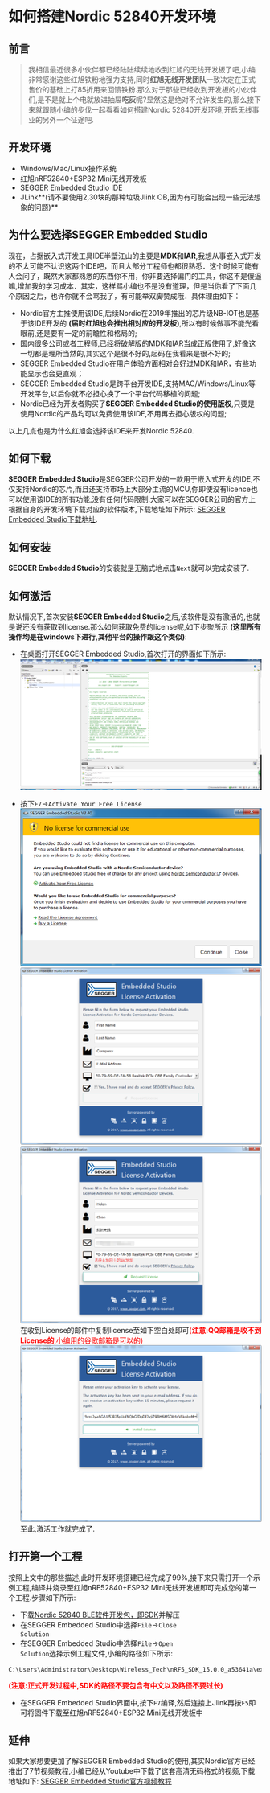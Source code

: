 # 如何搭建Nordic 52840开发环境

## 前言
> 我相信最近很多小伙伴都已经陆陆续续地收到红旭的无线开发板了吧,小编非常感谢这些红旭铁粉地强力支持,同时**红旭无线开发团队**一致决定在正式售价的基础上打85折用来回馈铁粉.那么对于那些已经收到开发板的小伙伴们,是不是就上个电就放进抽屉**吃灰**呢?显然这是绝对不允许发生的,那么接下来就跟随小编的步伐一起看看如何搭建Nordic 52840开发环境,开启无线事业的另外一个征途吧.

## 开发环境
- Windows/Mac/Linux操作系统
- 红旭nRF52840+ESP32 Mini无线开发板
- SEGGER Embedded Studio IDE
- JLink**(请不要使用2,30块的那种垃圾Jlink OB,因为有可能会出现一些无法想象的问题)**

## 为什么要选择SEGGER Embedded Studio
现在，占据嵌入式开发工具IDE半壁江山的主要是**MDK**和**IAR**,我想从事嵌入式开发的不太可能不认识这两个IDE吧，而且大部分工程师也都很熟悉．这个时候可能有人会问了，既然大家都熟悉的东西你不用，你非要选择偏门的工具，你这不是傻逼嘛,增加我的学习成本．其实，这样骂小编也不是没有道理，但是当你看了下面几个原因之后，也许你就不会骂我了，有可能举双脚赞成哦．具体理由如下：
- Nordic官方主推使用该IDE,后续Nordic在2019年推出的芯片级NB-IOT也是基于该IDE开发的 **(届时红旭也会推出相对应的开发板)**,所以有时候做事不能光看眼前,还是要有一定的前瞻性和格局的;
- 国内很多公司或者工程师,已经将破解版的MDK和IAR当成正版使用了,好像这一切都是理所当然的,其实这个是很不好的,起码在我看来是很不好的;
- SEGGER Embedded Studio在用户体验方面相对会好过MDK和IAR，有些功能显示也会更直观；
- SEGGER Embedded Studio是跨平台开发IDE,支持MAC/Windows/Linux等开发平台,以后你就不必担心换了一个平台代码移植的问题;
- Nordic已经为开发者购买了**SEGGER Embedded Studio的使用版权**,只要是使用Nordic的产品均可以免费使用该IDE,不用再去担心版权的问题;

以上几点也是为什么红旭会选择该IDE来开发Nordic 52840.

## 如何下载
**SEGGER Embedded Studio**是SEGGER公司开发的一款用于嵌入式开发的IDE,不仅支持Nordic的芯片,而且还支持市场上大部分主流的MCU,你即使没有licence也可以使用该IDE的所有功能,没有任何代码限制.大家可以在SEGGER公司的官方上根据自身的开发环境下载对应的软件版本,下载地址如下所示:
[SEGGER Embedded Studio下载地址](https://www.segger.com/downloads/embedded-studio/).

## 如何安装
**SEGGER Embedded Studio**的安装就是无脑式地点击<code>Next</code>就可以完成安装了.

## 如何激活
默认情况下,首次安装**SEGGER Embedded Studio**之后,该软件是没有激活的,也就是说还没有获取到license.那么如何获取免费的license呢,如下步聚所示 **(这里所有操作均是在windows下进行,其他平台的操作跟这个类似)**:
- 在桌面打开SEGGER Embedded Studio,首次打开的界面如下所示:
![首次打开的界面](https://raw.githubusercontent.com/xiaolongba/picture/master/open%20for%20the%20first%20time%20for%20ses.png)

- 按下<code>F7</code>-><code>Activate Your Free License</code>
![](https://raw.githubusercontent.com/xiaolongba/picture/master/No%20license%20for%20commercial%20use.png)
![](https://raw.githubusercontent.com/xiaolongba/picture/master/Emedded%20Studio%20Lisence%20Activate.png)
![](https://raw.githubusercontent.com/xiaolongba/picture/master/Emedded%20Studio%20Lisence%20Activate1.png)
在收到License的邮件中复制license至如下空白处即可<font color=#ff0000>(**注意:QQ邮箱是收不到License的**,小编用的谷歌邮箱是可以的)</font>
![](https://raw.githubusercontent.com/xiaolongba/picture/master/Emedded%20Studio%20Lisence%20Activate2.png)
至此,激活工作就完成了.

## 打开第一个工程
按照上文中的那些描述,此时开发环境搭建已经完成了99%,接下来只需打开一个示例工程,编译并烧录至红旭nRF52840+ESP32 Mini无线开发板即可完成您的第一个工程.步骤如下所示:
- 下载[Nordic 52840 BLE软件开发包，即SDK](https://www.nordicsemi.com/eng/nordic/Products/nRF52840/nRF5-SDK-zip/59021)并解压
- 在SEGGER Embedded Studio中选择<code>File</code>-><code>Close Solution</code>
- 在SEGGER Embedded Studio中选择<code>File</code>-><code>Open Solution</code>选择示例工程文件,小编的路径如下所示:
```
C:\Users\Administrator\Desktop\Wireless_Tech\nRF5_SDK_15.0.0_a53641a\examples\ble_peripheral\ble_app_template\pca10056\s140\ses\ble_app_template_pca10056_s140.emProject
```
   <font color=#ff0000>**(注意:正式开发过程中,SDK的路径不要包含有中文以及路径不要过长)**</font>
- 在SEGGER Embedded Studio界面中,按下<code>F7</code>编译,然后连接上Jlink再按<code>F5</code>即可将固件下载至红旭nRF52840+ESP32 Mini无线开发板中

## 延伸
如果大家想要更加了解SEGGER Embedded Studio的使用,其实Nordic官方已经推出了7节视频教程,小编已经从Youtube中下载了这套高清无码格式的视频,下载地址如下:
[SEGGER Embedded Studio官方视频教程](https://pan.baidu.com/s/1PyrMZPZVAqpLKxGpdbeIWA)
